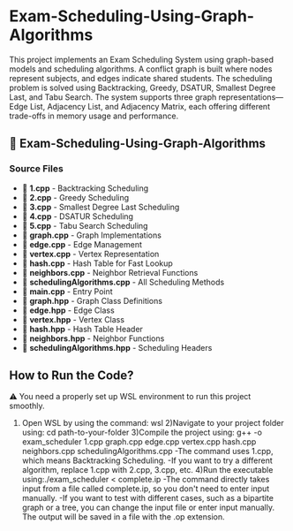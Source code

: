 # Exam-Scheduling-Using-Graph-Algorithms
This project implements an Exam Scheduling System using graph-based models and scheduling algorithms. A conflict graph is built where nodes represent subjects, and edges indicate shared students. The scheduling problem is solved using Backtracking, Greedy, DSATUR, Smallest Degree Last, and Tabu Search. The system supports three graph representations—Edge List, Adjacency List, and Adjacency Matrix, each offering different trade-offs in memory usage and performance.


## 📂 Exam-Scheduling-Using-Graph-Algorithms

### **Source Files**
- 📄 **1.cpp** - Backtracking Scheduling  
- 📄 **2.cpp** - Greedy Scheduling  
- 📄 **3.cpp** - Smallest Degree Last Scheduling  
- 📄 **4.cpp** - DSATUR Scheduling  
- 📄 **5.cpp** - Tabu Search Scheduling  
- 📄 **graph.cpp** - Graph Implementations  
- 📄 **edge.cpp** - Edge Management  
- 📄 **vertex.cpp** - Vertex Representation  
- 📄 **hash.cpp** - Hash Table for Fast Lookup  
- 📄 **neighbors.cpp** - Neighbor Retrieval Functions  
- 📄 **schedulingAlgorithms.cpp** - All Scheduling Methods  
- 📄 **main.cpp** - Entry Point  
- 📄 **graph.hpp** - Graph Class Definitions  
- 📄 **edge.hpp** - Edge Class  
- 📄 **vertex.hpp** - Vertex Class  
- 📄 **hash.hpp** - Hash Table Header  
- 📄 **neighbors.hpp** - Neighbor Functions  
- 📄 **schedulingAlgorithms.hpp** - Scheduling Headers  

## How to Run the Code?
⚠️ You need a properly set up WSL environment to run this project smoothly.
1) Open WSL by using the command: wsl
2)Navigate to your project folder using: cd path-to-your-folder
3)Compile the project using: g++ -o exam_scheduler 1.cpp graph.cpp edge.cpp vertex.cpp hash.cpp neighbors.cpp schedulingAlgorithms.cpp
  -The command uses 1.cpp, which means Backtracking Scheduling.
  -If you want to try a different algorithm, replace 1.cpp with 2.cpp, 3.cpp, etc.
4)Run the executable using:./exam_scheduler < complete.ip
  -The command directly takes input from a file called complete.ip, so you don't need to enter input manually.
  -If you want to test with different cases, such as a bipartite graph or a tree, you can change the input file or enter input manually.
The output will be saved in a file with the .op extension.

